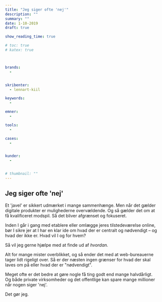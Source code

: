 ```yaml
---
title: "Jeg siger ofte 'nej'"
description: ""
summary: ""
date: 1-10-2019
draft: true

show_reading_time: true

# toc: true
# katex: true



brands:
  -


skribenter:
  - lennart-kiil

keywords:
  -

emner:
  -

tools:
  -

cases:
  -


kunder:
  -


# thumbnail: ""
---
```




## Jeg siger ofte 'nej'

Et 'javel' er sikkert udmærket i mange sammenhænge. Men når det gælder digitale produkter er mulighederne overvældende. Og så gælder det om at få kvalificeret modspil. Så det bliver afgrænset og fokuseret.

Inden I går i gang med etablere eller omlægge jeres tilstedeværelse online, bør I sikre jer at I har en klar ide om hvad der er centralt og nødvendigt – og hvad der ikke er. Hvad vil I og for hvem?

Så vil jeg gerne hjælpe med at finde ud af _hvordan._

Alt for mange mister overblikket, og så ender det med at web-bureauerne tager lidt rigeligt over. Så er der næsten ingen grænser for hvad der skal laves om på eller hvad der er "nødvendigt".

Meget ofte er det bedre at gøre nogle få ting godt end mange halvdårligt. Og både private virksomheder og det offentlige kan spare mange millioner når nogen siger 'nej'.

Det gør jeg.
